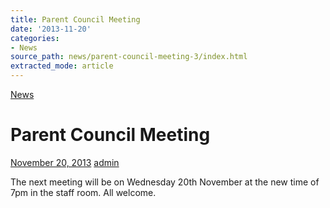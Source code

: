 ```yaml
---
title: Parent Council Meeting
date: '2013-11-20'
categories:
- News
source_path: news/parent-council-meeting-3/index.html
extracted_mode: article
---
```

[News](category/news/)

# Parent Council Meeting

[November 20, 2013](news/parent-council-meeting-3/) [admin](author/admin/)

The next meeting will be on Wednesday 20th November at the new time of 7pm in the staff room. All welcome.
